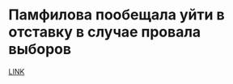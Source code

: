 # Памфилова пообещала уйти в отставку в случае провала выборов



[LINK](https://varlamov.ru/1952953.html)